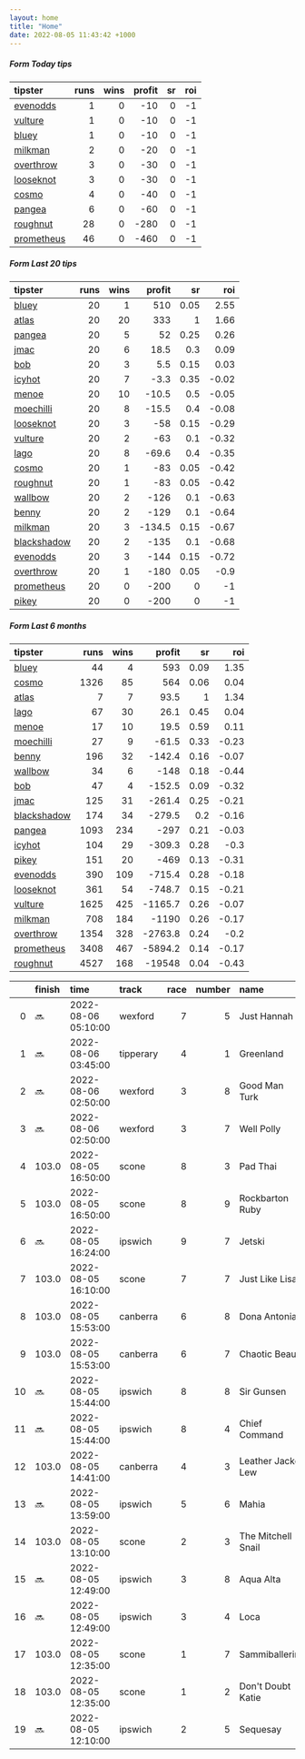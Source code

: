 ```yaml
---   
layout: home  
title: "Home"   
date: 2022-08-05 11:43:42 +1000  
---   
```



##### Form Today tips   

| tipster                                                       |   runs |   wins |   profit |   sr |   roi |
|:--------------------------------------------------------------|-------:|-------:|---------:|-----:|------:|
| [evenodds](https://mrwayneo.github.io/tips/evenodds.html)     |      1 |      0 |      -10 |    0 |    -1 |
| [vulture](https://mrwayneo.github.io/tips/vulture.html)       |      1 |      0 |      -10 |    0 |    -1 |
| [bluey](https://mrwayneo.github.io/tips/bluey.html)           |      1 |      0 |      -10 |    0 |    -1 |
| [milkman](https://mrwayneo.github.io/tips/milkman.html)       |      2 |      0 |      -20 |    0 |    -1 |
| [overthrow](https://mrwayneo.github.io/tips/overthrow.html)   |      3 |      0 |      -30 |    0 |    -1 |
| [looseknot](https://mrwayneo.github.io/tips/looseknot.html)   |      3 |      0 |      -30 |    0 |    -1 |
| [cosmo](https://mrwayneo.github.io/tips/cosmo.html)           |      4 |      0 |      -40 |    0 |    -1 |
| [pangea](https://mrwayneo.github.io/tips/pangea.html)         |      6 |      0 |      -60 |    0 |    -1 |
| [roughnut](https://mrwayneo.github.io/tips/roughnut.html)     |     28 |      0 |     -280 |    0 |    -1 |
| [prometheus](https://mrwayneo.github.io/tips/prometheus.html) |     46 |      0 |     -460 |    0 |    -1 |

##### Form Last 20 tips   

| tipster                                                         |   runs |   wins |   profit |   sr |   roi |
|:----------------------------------------------------------------|-------:|-------:|---------:|-----:|------:|
| [bluey](https://mrwayneo.github.io/tips/bluey.html)             |     20 |      1 |    510   | 0.05 |  2.55 |
| [atlas](https://mrwayneo.github.io/tips/atlas.html)             |     20 |     20 |    333   | 1    |  1.66 |
| [pangea](https://mrwayneo.github.io/tips/pangea.html)           |     20 |      5 |     52   | 0.25 |  0.26 |
| [jmac](https://mrwayneo.github.io/tips/jmac.html)               |     20 |      6 |     18.5 | 0.3  |  0.09 |
| [bob](https://mrwayneo.github.io/tips/bob.html)                 |     20 |      3 |      5.5 | 0.15 |  0.03 |
| [icyhot](https://mrwayneo.github.io/tips/icyhot.html)           |     20 |      7 |     -3.3 | 0.35 | -0.02 |
| [menoe](https://mrwayneo.github.io/tips/menoe.html)             |     20 |     10 |    -10.5 | 0.5  | -0.05 |
| [moechilli](https://mrwayneo.github.io/tips/moechilli.html)     |     20 |      8 |    -15.5 | 0.4  | -0.08 |
| [looseknot](https://mrwayneo.github.io/tips/looseknot.html)     |     20 |      3 |    -58   | 0.15 | -0.29 |
| [vulture](https://mrwayneo.github.io/tips/vulture.html)         |     20 |      2 |    -63   | 0.1  | -0.32 |
| [lago](https://mrwayneo.github.io/tips/lago.html)               |     20 |      8 |    -69.6 | 0.4  | -0.35 |
| [cosmo](https://mrwayneo.github.io/tips/cosmo.html)             |     20 |      1 |    -83   | 0.05 | -0.42 |
| [roughnut](https://mrwayneo.github.io/tips/roughnut.html)       |     20 |      1 |    -83   | 0.05 | -0.42 |
| [wallbow](https://mrwayneo.github.io/tips/wallbow.html)         |     20 |      2 |   -126   | 0.1  | -0.63 |
| [benny](https://mrwayneo.github.io/tips/benny.html)             |     20 |      2 |   -129   | 0.1  | -0.64 |
| [milkman](https://mrwayneo.github.io/tips/milkman.html)         |     20 |      3 |   -134.5 | 0.15 | -0.67 |
| [blackshadow](https://mrwayneo.github.io/tips/blackshadow.html) |     20 |      2 |   -135   | 0.1  | -0.68 |
| [evenodds](https://mrwayneo.github.io/tips/evenodds.html)       |     20 |      3 |   -144   | 0.15 | -0.72 |
| [overthrow](https://mrwayneo.github.io/tips/overthrow.html)     |     20 |      1 |   -180   | 0.05 | -0.9  |
| [prometheus](https://mrwayneo.github.io/tips/prometheus.html)   |     20 |      0 |   -200   | 0    | -1    |
| [pikey](https://mrwayneo.github.io/tips/pikey.html)             |     20 |      0 |   -200   | 0    | -1    |

##### Form Last 6 months   

| tipster                                                         |   runs |   wins |   profit |   sr |   roi |
|:----------------------------------------------------------------|-------:|-------:|---------:|-----:|------:|
| [bluey](https://mrwayneo.github.io/tips/bluey.html)             |     44 |      4 |    593   | 0.09 |  1.35 |
| [cosmo](https://mrwayneo.github.io/tips/cosmo.html)             |   1326 |     85 |    564   | 0.06 |  0.04 |
| [atlas](https://mrwayneo.github.io/tips/atlas.html)             |      7 |      7 |     93.5 | 1    |  1.34 |
| [lago](https://mrwayneo.github.io/tips/lago.html)               |     67 |     30 |     26.1 | 0.45 |  0.04 |
| [menoe](https://mrwayneo.github.io/tips/menoe.html)             |     17 |     10 |     19.5 | 0.59 |  0.11 |
| [moechilli](https://mrwayneo.github.io/tips/moechilli.html)     |     27 |      9 |    -61.5 | 0.33 | -0.23 |
| [benny](https://mrwayneo.github.io/tips/benny.html)             |    196 |     32 |   -142.4 | 0.16 | -0.07 |
| [wallbow](https://mrwayneo.github.io/tips/wallbow.html)         |     34 |      6 |   -148   | 0.18 | -0.44 |
| [bob](https://mrwayneo.github.io/tips/bob.html)                 |     47 |      4 |   -152.5 | 0.09 | -0.32 |
| [jmac](https://mrwayneo.github.io/tips/jmac.html)               |    125 |     31 |   -261.4 | 0.25 | -0.21 |
| [blackshadow](https://mrwayneo.github.io/tips/blackshadow.html) |    174 |     34 |   -279.5 | 0.2  | -0.16 |
| [pangea](https://mrwayneo.github.io/tips/pangea.html)           |   1093 |    234 |   -297   | 0.21 | -0.03 |
| [icyhot](https://mrwayneo.github.io/tips/icyhot.html)           |    104 |     29 |   -309.3 | 0.28 | -0.3  |
| [pikey](https://mrwayneo.github.io/tips/pikey.html)             |    151 |     20 |   -469   | 0.13 | -0.31 |
| [evenodds](https://mrwayneo.github.io/tips/evenodds.html)       |    390 |    109 |   -715.4 | 0.28 | -0.18 |
| [looseknot](https://mrwayneo.github.io/tips/looseknot.html)     |    361 |     54 |   -748.7 | 0.15 | -0.21 |
| [vulture](https://mrwayneo.github.io/tips/vulture.html)         |   1625 |    425 |  -1165.7 | 0.26 | -0.07 |
| [milkman](https://mrwayneo.github.io/tips/milkman.html)         |    708 |    184 |  -1190   | 0.26 | -0.17 |
| [overthrow](https://mrwayneo.github.io/tips/overthrow.html)     |   1354 |    328 |  -2763.8 | 0.24 | -0.2  |
| [prometheus](https://mrwayneo.github.io/tips/prometheus.html)   |   3408 |    467 |  -5894.2 | 0.14 | -0.17 |
| [roughnut](https://mrwayneo.github.io/tips/roughnut.html)       |   4527 |    168 | -19548   | 0.04 | -0.43 |

|    | finish   | time                | track     |   race |   number | name               |   odds | tipster              |
|---:|:---------|:--------------------|:----------|-------:|---------:|:-------------------|-------:|:---------------------|
|  0 | :soon:   | 2022-08-06 05:10:00 | wexford   |      7 |        5 | Just Hannah        |   0    | milkman              |
|  1 | :soon:   | 2022-08-06 03:45:00 | tipperary |      4 |        1 | Greenland          |   0    | vulture              |
|  2 | :soon:   | 2022-08-06 02:50:00 | wexford   |      3 |        8 | Good Man Turk      |   9    | looseknot            |
|  3 | :soon:   | 2022-08-06 02:50:00 | wexford   |      3 |        7 | Well Polly         |   4.8  | looseknot            |
|  4 | 103.0    | 2022-08-05 16:50:00 | scone     |      8 |        3 | Pad Thai           |   6.5  | evenodds,blackshadow |
|  5 | 103.0    | 2022-08-05 16:50:00 | scone     |      8 |        9 | Rockbarton Ruby    |   5    | pangea               |
|  6 | :soon:   | 2022-08-05 16:24:00 | ipswich   |      9 |        7 | Jetski             |   0    | pangea               |
|  7 | 103.0    | 2022-08-05 16:10:00 | scone     |      7 |        7 | Just Like Lisa     |   4.33 | pangea               |
|  8 | 103.0    | 2022-08-05 15:53:00 | canberra  |      6 |        8 | Dona Antonia       |   6    | overthrow            |
|  9 | 103.0    | 2022-08-05 15:53:00 | canberra  |      6 |        7 | Chaotic Beauty     |   0    | overthrow            |
| 10 | :soon:   | 2022-08-05 15:44:00 | ipswich   |      8 |        8 | Sir Gunsen         |   5    | evenodds,overthrow   |
| 11 | :soon:   | 2022-08-05 15:44:00 | ipswich   |      8 |        4 | Chief Command      |  31    | pangea,bluey         |
| 12 | 103.0    | 2022-08-05 14:41:00 | canberra  |      4 |        3 | Leather Jacket Lew |   7    | overthrow            |
| 13 | :soon:   | 2022-08-05 13:59:00 | ipswich   |      5 |        6 | Mahia              |   3.3  | pangea               |
| 14 | 103.0    | 2022-08-05 13:10:00 | scone     |      2 |        3 | The Mitchell Snail |   4.4  | milkman              |
| 15 | :soon:   | 2022-08-05 12:49:00 | ipswich   |      3 |        8 | Aqua Alta          |   2.2  | milkman              |
| 16 | :soon:   | 2022-08-05 12:49:00 | ipswich   |      3 |        4 | Loca               |   4.5  | pangea,looseknot     |
| 17 | 103.0    | 2022-08-05 12:35:00 | scone     |      1 |        7 | Sammiballerina     |   3.3  | milkman              |
| 18 | 103.0    | 2022-08-05 12:35:00 | scone     |      1 |        2 | Don't Doubt Katie  |   3.4  | evenodds,overthrow   |
| 19 | :soon:   | 2022-08-05 12:10:00 | ipswich   |      2 |        5 | Sequesay           |   1.9  | pangea               |